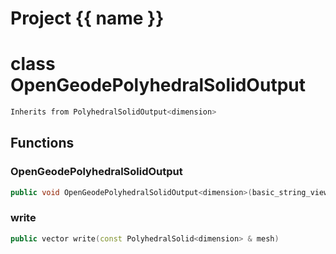 <script setup>
import {useRoute} from 'vitepress'
const {path} = useRoute()
const tokens = path.split('/')
const words = tokens[2].split('-');
for (let i = 0; i < words.length; i++) {
    words[i] = words[i].charAt(0).toUpperCase() + words[i].slice(1);
    words[i] = words[i].replace('geode', 'Geode')
}
const name = words.join('-');
</script>
# Project {{ name }}

# class OpenGeodePolyhedralSolidOutput


```cpp
Inherits from PolyhedralSolidOutput<dimension>
```



## Functions

### OpenGeodePolyhedralSolidOutput

```cpp
public void OpenGeodePolyhedralSolidOutput<dimension>(basic_string_view filename)
```


### write

```cpp
public vector write(const PolyhedralSolid<dimension> & mesh)
```




